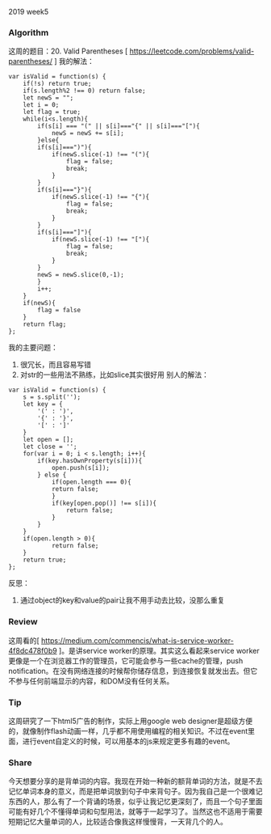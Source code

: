 2019 week5 
### Algorithm
这周的题目：20. Valid Parentheses [ https://leetcode.com/problems/valid-parentheses/ ]
我的解法：
```
var isValid = function(s) {
    if(!s) return true;
    if(s.length%2 !== 0) return false;
    let newS = "";
    let i = 0;
    let flag = true;
    while(i<s.length){
        if(s[i] === "(" || s[i]==="{" || s[i]==="["){
            newS = newS += s[i];
        }else{
        if(s[i]===")"){
            if(newS.slice(-1) !== "("){
                flag = false;
                break;
            }
        }
        if(s[i]==="}"){
            if(newS.slice(-1) !== "{"){
                flag = false;
                break;
            }
        }
        if(s[i]==="]"){
            if(newS.slice(-1) !== "["){
                flag = false;
                break;
            }
        }
        newS = newS.slice(0,-1);
        }
        i++;
    }
    if(newS){
        flag = false
    }
    return flag;
};
```
我的主要问题：
1. 很冗长，而且容易写错
2. 对str的一些用法不熟练，比如slice其实很好用
别人的解法：
```
var isValid = function(s) {
    s = s.split('');
    let key = {
        '(' : ')',
        '{' : '}',
        '[' : ']'
    }
    let open = [];
    let close = '';
    for(var i = 0; i < s.length; i++){
        if(key.hasOwnProperty(s[i])){
            open.push(s[i]);
        } else {
            if(open.length === 0){
            return false;
            }
            if(key[open.pop()] !== s[i]){
                return false;
            }
        }
    }
    if(open.length > 0){
            return false;
    }
    return true;
};
```
反思：
1. 通过object的key和value的pair让我不用手动去比较，没那么重复

### Review
这周看的[ https://medium.com/commencis/what-is-service-worker-4f8dc478f0b9 ]。是讲service worker的原理。其实这么看起来service worker更像是一个在浏览器工作的管理员，它可能会参与一些cache的管理，push notification。在没有网络连接的时候帮你储存信息，到连接恢复就发出去。但它不参与任何前端显示的内容，和DOM没有任何关系。

### Tip
这周研究了一下html5广告的制作，实际上用google web designer是超级方便的，就像制作flash动画一样，几乎都不用使用编程的相关知识。不过在event里面，进行event自定义的时候，可以用基本的js来规定更多有趣的event。

### Share
今天想要分享的是背单词的内容。我现在开始一种新的额背单词的方法，就是不去记忆单词本身的意义，而是把单词放到句子中来背句子。因为我自己是一个很难记东西的人，那么有了一个背诵的场景，似乎让我记忆更深刻了，而且一个句子里面可能有好几个不懂得单词和句型用法，就等于一起学习了。当然这也不适用于需要短期记忆大量单词的人，比较适合像我这样慢慢背，一天背几个的人。


